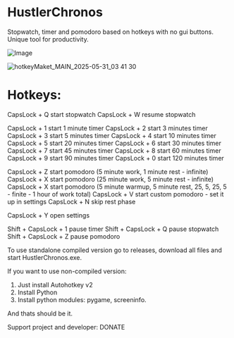 # HustlerChronos
Stopwatch, timer and pomodoro based on hotkeys with no gui buttons. Unique tool for productivity.

![Image](https://github.com/user-attachments/assets/313580a2-18bc-489e-8c54-e15f3061b9e6)


![hotkeyMaket_MAIN_2025-05-31_03 41 30](https://github.com/user-attachments/assets/b3e32926-038a-4733-b1f4-0e02f9d82557)

# Hotkeys:

CapsLock + Q     start stopwatch
CapsLock + W     resume stopwatch

CapsLock + 1     start 1 minute timer 
CapsLock + 2     start 3 minutes timer 
CapsLock + 3     start 5 minutes timer 
CapsLock + 4     start 10 minutes timer 
CapsLock + 5     start 20 minutes timer 
CapsLock + 6     start 30 minutes timer 
CapsLock + 7     start 45 minutes timer 
CapsLock + 8     start 60 minutes timer 
CapsLock + 9     start 90 minutes timer 
CapsLock + 0     start 120 minutes timer 

CapsLock + Z     start pomodoro (5 minute work, 1 minute rest - infinite)
CapsLock + X     start pomodoro (25 minute work, 5 minute rest - infinite)
CapsLock + X     start pomodoro (5 minute warmup, 5 minute rest, 25, 5, 25, 5 - finite - 1 hour of work total)
CapsLock + V     start custom pomodoro - set it up in settings
CapsLock + N     skip rest phase

CapsLock + Y     open settings

Shift + CapsLock + 1    pause timer
Shift + CapsLock + Q    pause stopwatch
Shift + CapsLock + Z    pause pomodoro


To use standalone compiled version go to releases, download all files and start HustlerChronos.exe.

If you want to use non-compiled version: 
1. Just install Autohotkey v2
2. Install Python
3. Install python modules: pygame, screeninfo.

And thats should be it.

Support project and developer:
DONATE
